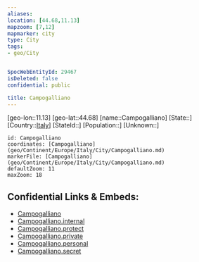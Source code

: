 ```yaml
---
aliases: 
location: [44.68,11.13]
mapzoom: [7,12] 
mapmarker: city 
type: City
tags:
- geo/City


SpocWebEntityId: 29467
isDeleted: false
confidential: public

title: Campogalliano
---
```

[geo-lon::11.13]
[geo-lat::44.68]
[name::Campogalliano]
[State::]
[Country::[Italy](geo/Continent/Europe/Italy.md)]
[StateId::]
[Population::]
[Unknown::]


```leaflet
id: Campogalliano
coordinates: [Campogalliano](geo/Continent/Europe/Italy/City/Campogalliano.md)
markerFile: [Campogalliano](geo/Continent/Europe/Italy/City/Campogalliano.md)
defaultZoom: 11 
maxZoom: 18
```


## Confidential Links & Embeds: 
- [Campogalliano](../../../../../../_public/geo/Continent/Europe/Italy/City/Campogalliano.md) 
- [Campogalliano.internal](../../../../../../_internal/geo/Continent/Europe/Italy/City/Campogalliano.internal.md) 
- [Campogalliano.protect](../../../../../../_protect/geo/Continent/Europe/Italy/City/Campogalliano.protect.md) 
- [Campogalliano.private](../../../../../../_private/geo/Continent/Europe/Italy/City/Campogalliano.private.md) 
- [Campogalliano.personal](../../../../../../_personal/geo/Continent/Europe/Italy/City/Campogalliano.personal.md) 
- [Campogalliano.secret](../../../../../../_secret/geo/Continent/Europe/Italy/City/Campogalliano.secret.md) 
